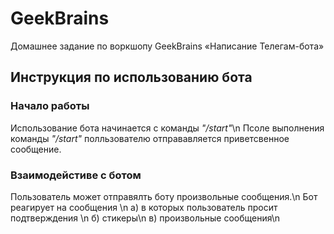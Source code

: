 # GeekBrains
Домашнее задание по воркшопу GeekBrains «Написание Телегам-бота»

## **Инструкция по использованию бота**

### Начало работы
Использование бота начинается с команды *"/start"*\n
Псоле выполнения команды *"/start"* полльзователю отправавляется приветсвенное сообщение.

### Взаимодейстиве с ботом
Пользователь может отправялть боту произвольные сообщения.\n
Бот реагирует на сообщения \n
  а) в которых пользователь просит подтверждения \n
  б) стикеры\n
  в) произвольные сообщения\n


